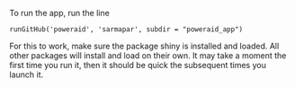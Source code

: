 To run the app, run the line

`runGitHub('poweraid', 'sarmapar', subdir = "poweraid_app")`

For this to work, make sure the package shiny is installed and loaded. All other packages will install and load on their own. It may take a moment the first time you run it, then it should be quick the subsequent times you launch it.
